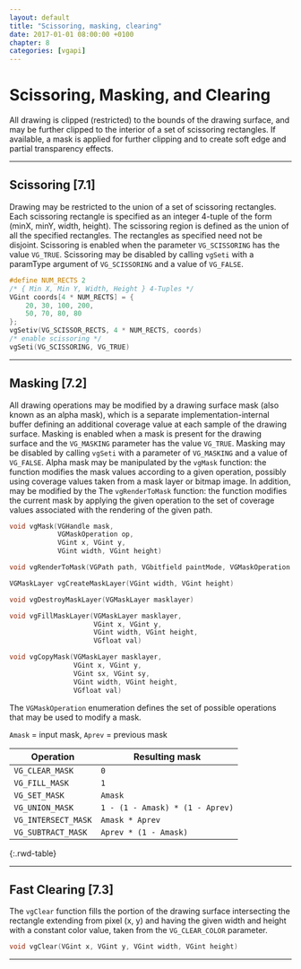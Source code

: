 ```yaml
---
layout: default
title: "Scissoring, masking, clearing"
date: 2017-01-01 08:00:00 +0100
chapter: 8
categories: [vgapi]
---
```


# Scissoring, Masking, and Clearing

All drawing is clipped (restricted) to the bounds of the drawing surface, and may be further clipped to the interior of a set of scissoring rectangles. If available, a mask is applied for further clipping and to create soft edge and partial transparency effects.

---

## Scissoring [7.1]

Drawing may be restricted to the union of a set of scissoring rectangles. Each scissoring rectangle is specified as an integer 4-tuple of the form (minX, minY, width, height). The scissoring region is defined as the union of all the specified rectangles. The rectangles as specified need not be disjoint.
Scissoring is enabled when the parameter `VG_SCISSORING` has the value `VG_TRUE`. Scissoring may be disabled by calling `vgSeti` with a paramType argument of `VG_SCISSORING` and a value of `VG_FALSE`.

```c
#define NUM_RECTS 2
/* { Min X, Min Y, Width, Height } 4-Tuples */
VGint coords[4 * NUM_RECTS] = {
    20, 30, 100, 200,
    50, 70, 80, 80
};
vgSetiv(VG_SCISSOR_RECTS, 4 * NUM_RECTS, coords)
/* enable scissoring */
vgSeti(VG_SCISSORING, VG_TRUE)
```

---

## Masking [7.2]

All drawing operations may be modified by a drawing surface mask (also known as an alpha mask), which is a separate implementation-internal buffer defining an additional coverage value at each sample of the drawing surface. Masking is enabled when a mask is present for the drawing surface and the `VG_MASKING` parameter has the value `VG_TRUE`.
Masking may be disabled by calling `vgSeti` with a parameter of `VG_MASKING` and a value of `VG_FALSE`. Alpha mask may be manipulated by the `vgMask` function: the function modifies the mask values according to a given operation, possibly using coverage values taken from a mask layer or bitmap image. In addition, may be modified by the The `vgRenderToMask` function: the function modifies the current mask by applying the given operation to the set of coverage values associated with the rendering of the given path.

```c
void vgMask(VGHandle mask,
            VGMaskOperation op, 
            VGint x, VGint y,
            VGint width, VGint height)
```
```c
void vgRenderToMask(VGPath path, VGbitfield paintMode, VGMaskOperation op)
```
```c
VGMaskLayer vgCreateMaskLayer(VGint width, VGint height)
```
```c
void vgDestroyMaskLayer(VGMaskLayer masklayer)
```
```c
void vgFillMaskLayer(VGMaskLayer masklayer,
                     VGint x, VGint y,
                     VGint width, VGint height,
                     VGfloat val)
```
```c
void vgCopyMask(VGMaskLayer masklayer,
                VGint x, VGint y, 
                VGint sx, VGint sy, 
                VGint width, VGint height, 
                VGfloat val)
```

The `VGMaskOperation` enumeration defines the set of possible operations that may be used to modify a mask.

`Amask` = input mask, `Aprev` = previous mask

| Operation | Resulting mask |
| --------- | -------------- |
| `VG_CLEAR_MASK` | `0` |
| `VG_FILL_MASK` | `1` |
| `VG_SET_MASK` | `Amask` |
| `VG_UNION_MASK` | `1 - (1 - Amask) * (1 - Aprev)` |
| `VG_INTERSECT_MASK` | `Amask * Aprev` |
| `VG_SUBTRACT_MASK` | `Aprev * (1 - Amask)` |
{:.rwd-table}

---

## Fast Clearing [7.3]

The `vgClear` function fills the portion of the drawing surface intersecting the rectangle extending from pixel (x, y) and having the given width and height with a constant color value, taken from the `VG_CLEAR_COLOR` parameter.

```c
void vgClear(VGint x, VGint y, VGint width, VGint height)
```

---
